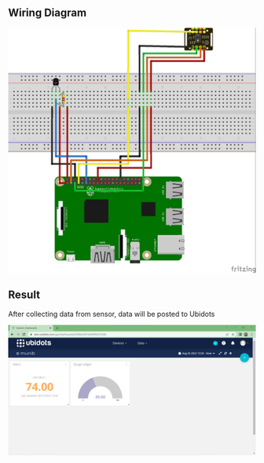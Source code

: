 ## Wiring Diagram
![wiring diagram](https://github.com/MUNIBZAIN/SICWeek10/blob/master/Images/Schematic_bb.jpg)

## Result

After collecting data from sensor, data will be posted to Ubidots

![Ubidots](https://github.com/MUNIBZAIN/SICWeek10/blob/master/Images/sicweek10.png)

